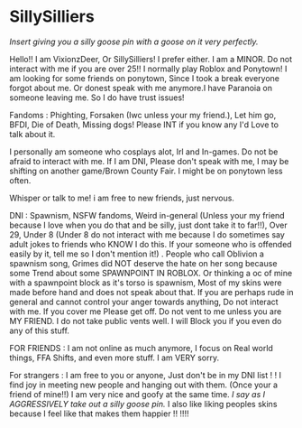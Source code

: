 
# SillySilliers
*Insert giving you a silly goose pin with a goose on it very perfectly.*

Hello!! I am VixionzDeer, Or SillySilliers! I prefer either. I am a MINOR. Do not interact with me if you are over 25!! I normally play Roblox and Ponytown! I am looking for some friends on ponytown, Since I took a break everyone forgot about me. Or donest speak with me anymore.I have Paranoia on someone leaving me. So I do have trust issues!


Fandoms : Phighting, Forsaken (Iwc unless your my friend.), Let him go, BFDI, Die of Death, Missing dogs! Please INT if you know any I'd Love to talk about it.

I personally am someone who cosplays alot, Irl and In-games. Do not be afraid to interact with me. If I am DNI, Please don't speak with me, I may be shifting on another game/Brown County Fair. I might be on ponytown less often.

Whisper or talk to me! i am free to new friends, just nervous.


DNI :
Spawnism, NSFW fandoms, Weird in-general (Unless your my friend because I love when you do that and be silly, just dont take it to far!!), Over 29, Under 8 (Under 8 do not interact with me because I do sometimes say adult jokes to friends who KNOW I do this. If your someone who is offended easily by it, tell me so I don't mention it!) . People who call Oblivion a spawnism song, Grimes did NOT deserve the hate on her song because some Trend about some SPAWNPOINT IN ROBLOX. Or thinking a oc of mine with a spawnpoint block as it's torso is spawnism, Most of my skins were made before hand and does not speak about that. If you are perhaps rude in general and cannot control your anger towards anything, Do not interact with me. If you cover me Please get off.  Do not vent to me unless you are MY FRIEND. I do not take public vents well. I will Block you if you even do any of this stuff. 




FOR FRIENDS  : I am not online as much anymore, I focus on Real world things, FFA Shifts, and even more stuff. I am VERY sorry.


For strangers : I am free to you or anyone, Just don't be in my DNI list ! !  I find joy in meeting new people and hanging out with them. (Once your a friend of mine!!) I am very nice and goofy at the same time. *I say as I AGGRESSIVELY take out a silly goose pin.*  I also like liking peoples skins because I feel like that makes them happier !! !!!!
